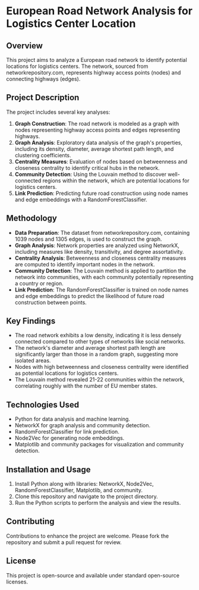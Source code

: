 # European Road Network Analysis for Logistics Center Location

## Overview
This project aims to analyze a European road network to identify potential locations for logistics centers. The network, sourced from networkrepository.com, represents highway access points (nodes) and connecting highways (edges).

## Project Description
The project includes several key analyses:
1. **Graph Construction**: The road network is modeled as a graph with nodes representing highway access points and edges representing highways.
2. **Graph Analysis**: Exploratory data analysis of the graph's properties, including its density, diameter, average shortest path length, and clustering coefficients.
3. **Centrality Measures**: Evaluation of nodes based on betweenness and closeness centrality to identify critical hubs in the network.
4. **Community Detection**: Using the Louvain method to discover well-connected regions within the network, which are potential locations for logistics centers.
5. **Link Prediction**: Predicting future road construction using node names and edge embeddings with a RandomForestClassifier.

## Methodology
- **Data Preparation**: The dataset from networkrepository.com, containing 1039 nodes and 1305 edges, is used to construct the graph.
- **Graph Analysis**: Network properties are analyzed using NetworkX, including measures like density, transitivity, and degree assortativity.
- **Centrality Analysis**: Betweenness and closeness centrality measures are computed to identify important nodes in the network.
- **Community Detection**: The Louvain method is applied to partition the network into communities, with each community potentially representing a country or region.
- **Link Prediction**: The RandomForestClassifier is trained on node names and edge embeddings to predict the likelihood of future road construction between points.

## Key Findings
- The road network exhibits a low density, indicating it is less densely connected compared to other types of networks like social networks.
- The network's diameter and average shortest path length are significantly larger than those in a random graph, suggesting more isolated areas.
- Nodes with high betweenness and closeness centrality were identified as potential locations for logistics centers.
- The Louvain method revealed 21-22 communities within the network, correlating roughly with the number of EU member states.

## Technologies Used
- Python for data analysis and machine learning.
- NetworkX for graph analysis and community detection.
- RandomForestClassifier for link prediction.
- Node2Vec for generating node embeddings.
- Matplotlib and community packages for visualization and community detection.

## Installation and Usage
1. Install Python along with libraries: NetworkX, Node2Vec, RandomForestClassifier, Matplotlib, and community.
2. Clone this repository and navigate to the project directory.
3. Run the Python scripts to perform the analysis and view the results.

## Contributing
Contributions to enhance the project are welcome. Please fork the repository and submit a pull request for review.

## License
This project is open-source and available under standard open-source licenses.
